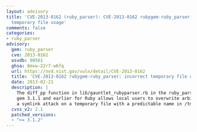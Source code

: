 ```yaml
---
layout: advisory
title: 'CVE-2013-0162 (ruby_parser): CVE-2013-0162 rubygem-ruby_parser: incorrect
  temporary file usage'
comments: false
categories:
- ruby_parser
advisory:
  gem: ruby_parser
  cve: 2013-0162
  osvdb: 90561
  ghsa: 8mvw-22r7-w6fq
  url: https://nvd.nist.gov/vuln/detail/CVE-2013-0162
  title: 'CVE-2013-0162 rubygem-ruby_parser: incorrect temporary file usage'
  date: 2013-02-21
  description: |
    The diff_pp function in lib/gauntlet_rubyparser.rb in the ruby_parser
    gem 3.1.1 and earlier for Ruby allows local users to overwrite arbitrary files via
    a symlink attack on a temporary file with a predictable name in /tmp.
  cvss_v2: 2.1
  patched_versions:
  - ">= 3.1.2"
---
```

